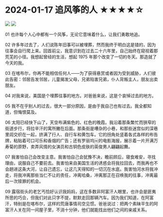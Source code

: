 # 2024-01-17 追风筝的人 ★★★★☆



![](2024-01-17%20%E8%BF%BD%E9%A3%8E%E7%AD%9D%E7%9A%84%E4%BA%BA%20%E2%98%85%E2%98%85%E2%98%85%E2%98%85%E2%98%86/image.png)
![](https://cdn.jsdelivr.net/gh/CourseRye/ScreenShot@master/uPic/gbTHK9.png)

01 也许每个人心中都有一个风筝，无论它意味着什么，让我们勇敢地追。

02 许多年过去了，人们说陈年旧事可以被埋葬，然而我终于明白这是错的，因为往事会自行爬上来。回首前尘，我意识到在过去二十六年里，自己始终在窥视着那荒芜的小径。我想起曾经的生活，想起 1975 年那个改变了一切的冬天。那造就了今天的我。

03 在喀布尔，你再不能相信任何人——为了获得悬赏或者因为受到威胁，人们彼此告密：邻居告发邻居，儿童揭发父母，兄弟陷害兄弟，仆人背叛主人，朋友出卖朋友。

04 对我来说，美国是个埋葬往事的地方。对爸爸来说，这是个哀悼过去的地方。

05 我不在乎别人的过去，很大一部分原因，是由于我自己也有过去。我全都知道，但悔恨莫及。

06 太阳已经快下山了，天空布满紫色的、红色的晚霞。我沿着那条繁忙而狭窄的街道步行，将拉辛汗的寓所撇在后面。那条街是嘈杂的小巷，和那些迷宫似的深巷里闾交织在一起，挤满了行人、自行车和黄包车。它的拐角处竖着各式各样的布告牌，粘贴着可口可乐和香烟的广告；还有罗丽坞￼的电影海报，展示着一片开满万寿菊的原野，卖弄风情的女演员和古铜色皮肤的英俊男人翩翩起舞。

07 我害怕自己会改变主意。我害怕自己会犹豫不决，瞻前顾后，寝食难安，寻找理由，说服自己不要前去。我害怕来自美国生活的诱惑会将我拉回去，而我再也不会趟进这条大河，让自己遗忘，让这几天得知的一切沉在水底。我害怕河水将我冲走，将我冲离那些当仁不让的责任，冲离哈桑，冲离那正在召唤我的往事，冲离最后一次赎罪的机会。

09 露宿街头的老乞丐恰好认识我妈妈，这在多数非阿富汗人眼里，也许会是匪夷所思的巧合，但我们对此只字不提，默默走回那辆汽车。因为我们知道，在阿富汗，特别是在喀布尔，这样的荒唐事情司空见惯。爸爸说过：把两个素昧平生的阿富汗人关在同一间屋子里，不消十分钟，他们就能找出他们之间的亲戚关系。

